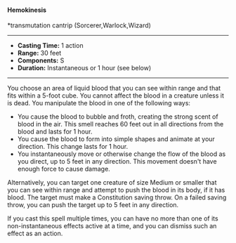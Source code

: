 #### Hemokinesis
*transmutation cantrip (Sorcerer,Warlock,Wizard)
___
- **Casting Time:** 1 action
- **Range:** 30 feet
- **Components:** S
- **Duration:** Instantaneous or 1 hour (see below)
---
You choose an area of liquid blood that you can see within range and that fits within a 5-foot cube. You cannot affect the blood in a creature unless it is dead. You manipulate the blood in one of the following ways:

* You cause the blood to bubble and froth, creating the strong scent of blood in the air. This smell reaches 60 feet out in all directions from the blood and lasts for 1 hour.
* You cause the blood to form into simple shapes and animate at your direction. This change lasts for 1 hour.
* You instantaneously move or otherwise change the flow of the blood as you direct, up to 5 feet in any direction. This movement doesn't have enough force to cause damage.

Alternatively, you can target one creature of size Medium or smaller that you can see within range and attempt to push the blood in its body, if it has blood. The target must make a Constitution saving throw. On a failed saving throw, you can push the target up to 5 feet in any direction.

If you cast this spell multiple times, you can have no more than one of its non-instantaneous effects active at a time, and you can dismiss such an effect as an action.
